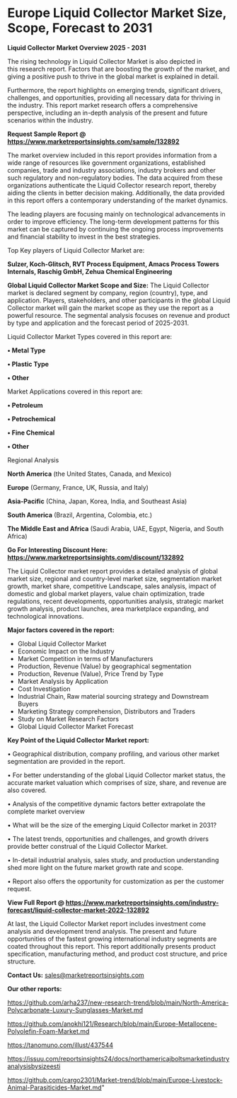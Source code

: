 # Europe Liquid Collector Market Size, Scope, Forecast to 2031

<Strong> Liquid Collector Market Overview 2025 - 2031</strong>

The rising technology in Liquid Collector Market is also depicted in this research report. Factors that are boosting the growth of the market, and giving a positive push to thrive in the global market is explained in detail.

Furthermore, the report highlights on emerging trends, significant drivers, challenges, and opportunities, providing all necessary data for thriving in the industry. This report market research offers a comprehensive perspective, including an in-depth analysis of the present and future scenarios within the industry.

<strong>Request Sample Report @ <a href=https://www.marketreportsinsights.com/sample/132892>https://www.marketreportsinsights.com/sample/132892</a></strong>

The market overview included in this report provides information from a wide range of resources like government organizations, established companies, trade and industry associations, industry brokers and other such regulatory and non-regulatory bodies. The data acquired from these organizations authenticate the Liquid Collector research report, thereby aiding the clients in better decision making. Additionally, the data provided in this report offers a contemporary understanding of the market dynamics.

The leading players are focusing mainly on technological advancements in order to improve efficiency. The long-term development patterns for this market can be captured by continuing the ongoing process improvements and financial stability to invest in the best strategies.

Top Key players of Liquid Collector Market are:

<strong>Sulzer, Koch-Glitsch, RVT Process Equipment, Amacs Process Towers Internals, Raschig GmbH, Zehua Chemical Engineering</strong>

<strong><b>Global Liquid Collector Market Scope and Size:</b></strong>
The Liquid Collector market is declared segment by company, region (country), type, and application. Players, stakeholders, and other participants in the global Liquid Collector market will gain the market scope as they use the report as a powerful resource. The segmental analysis focuses on revenue and product by type and application and the forecast period of 2025-2031.

Liquid Collector Market Types covered in this report are:

<strong>• Metal Type

• Plastic Type

• Other</strong>

Market Applications covered in this report are:

<strong>• Petroleum

• Petrochemical

• Fine Chemical

• Other</strong> 

Regional Analysis

<strong>North America</strong> (the United States, Canada, and Mexico)

<strong>Europe</strong> (Germany, France, UK, Russia, and Italy)

<strong>Asia-Pacific</strong> (China, Japan, Korea, India, and Southeast Asia)

<strong>South America</strong> (Brazil, Argentina, Colombia, etc.)

<strong>The Middle East and Africa</strong> (Saudi Arabia, UAE, Egypt, Nigeria, and South Africa)

<strong>Go For Interesting Discount Here: <a href=https://www.marketreportsinsights.com/discount/132892>https://www.marketreportsinsights.com/discount/132892</a></strong>

The Liquid Collector market report provides a detailed analysis of global market size, regional and country-level market size, segmentation market growth, market share, competitive Landscape, sales analysis, impact of domestic and global market players, value chain optimization, trade regulations, recent developments, opportunities analysis, strategic market growth analysis, product launches, area marketplace expanding, and technological innovations.

<strong><b>Major factors covered in the report:</b></strong>
<ul>
  <li>Global Liquid Collector Market </li>
  <li>Economic Impact on the Industry</li>
  <li>Market Competition in terms of Manufacturers</li>
  <li>Production, Revenue (Value) by geographical segmentation</li>
  <li>Production, Revenue (Value), Price Trend by Type</li>
  <li>Market Analysis by Application</li>
  <li>Cost Investigation</li>
  <li>Industrial Chain, Raw material sourcing strategy and Downstream Buyers</li>
  <li>Marketing Strategy comprehension, Distributors and Traders</li>
  <li>Study on Market Research Factors</li>
  <li>Global Liquid Collector Market Forecast</li>
</ul>

<strong><b>Key Point of the Liquid Collector Market report:</b></strong>

• Geographical distribution, company profiling, and various other market segmentation are provided in the report.

• For better understanding of the global Liquid Collector market status, the accurate market valuation which comprises of size, share, and revenue are also covered.

• Analysis of the competitive dynamic factors better extrapolate the complete market overview

• What will be the size of the emerging Liquid Collector market in 2031?

• The latest trends, opportunities and challenges, and growth drivers provide better construal of the Liquid Collector Market.

• In-detail industrial analysis, sales study, and production understanding shed more light on the future market growth rate and scope.

• Report also offers the opportunity for customization as per the customer request.

<strong><b>View Full Report @ <a href=https://www.marketreportsinsights.com/industry-forecast/liquid-collector-market-2022-132892>https://www.marketreportsinsights.com/industry-forecast/liquid-collector-market-2022-132892</a></b></strong>


At last, the Liquid Collector Market report includes investment come analysis and development trend analysis. The present and future opportunities of the fastest growing international industry segments are coated throughout this report. This report additionally presents product specification, manufacturing method, and product cost structure, and price structure.

<strong>Contact Us:</strong>
sales@marketreportsinsights.com

<strong>Our other reports:</strong>

<a href=https://github.com/arha237/new-research-trend/blob/main/North-America-Polycarbonate-Luxury-Sunglasses-Market.md>https://github.com/arha237/new-research-trend/blob/main/North-America-Polycarbonate-Luxury-Sunglasses-Market.md</a>

<a href=https://github.com/anokhi121/Research/blob/main/Europe-Metallocene-Polyolefin-Foam-Market.md>https://github.com/anokhi121/Research/blob/main/Europe-Metallocene-Polyolefin-Foam-Market.md</a>

<a href=https://tanomuno.com/illust/437544>https://tanomuno.com/illust/437544</a>

<a href=https://issuu.com/reportsinsights24/docs/northamericajboltsmarketindustryanalysisbysizeesti>https://issuu.com/reportsinsights24/docs/northamericajboltsmarketindustryanalysisbysizeesti</a>

<a href=https://github.com/cargo2301/Market-trend/blob/main/Europe-Livestock-Animal-Parasiticides-Market.md>https://github.com/cargo2301/Market-trend/blob/main/Europe-Livestock-Animal-Parasiticides-Market.md</a>"
